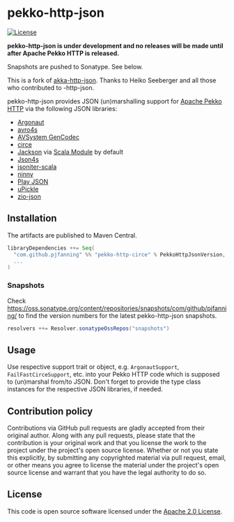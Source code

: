# pekko-http-json #

[![License](http://img.shields.io/:license-apache-blue.svg)](http://www.apache.org/licenses/LICENSE-2.0.html)
<!---
[![Maven Central](https://img.shields.io/maven-central/v/de.heikoseeberger/akka-http-circe_2.13)](https://search.maven.org/artifact/de.heikoseeberger/akka-http-circe_2.13)
[![Scala Steward badge](https://img.shields.io/badge/Scala_Steward-helping-blue.svg?style=flat&logo=data:image/png;base64,iVBORw0KGgoAAAANSUhEUgAAAA4AAAAQCAMAAAARSr4IAAAAVFBMVEUAAACHjojlOy5NWlrKzcYRKjGFjIbp293YycuLa3pYY2LSqql4f3pCUFTgSjNodYRmcXUsPD/NTTbjRS+2jomhgnzNc223cGvZS0HaSD0XLjbaSjElhIr+AAAAAXRSTlMAQObYZgAAAHlJREFUCNdNyosOwyAIhWHAQS1Vt7a77/3fcxxdmv0xwmckutAR1nkm4ggbyEcg/wWmlGLDAA3oL50xi6fk5ffZ3E2E3QfZDCcCN2YtbEWZt+Drc6u6rlqv7Uk0LdKqqr5rk2UCRXOk0vmQKGfc94nOJyQjouF9H/wCc9gECEYfONoAAAAASUVORK5CYII=)](https://scala-steward.org)
-->

**pekko-http-json is under development and no releases will be made until after Apache Pekko HTTP is released.**

Snapshots are pushed to Sonatype. See below.

This is a fork of [akka-http-json](https://github.com/hseeberger/akka-http-json). Thanks to Heiko Seeberger and all those who contributed to -http-json.

pekko-http-json provides JSON (un)marshalling support for [Apache Pekko HTTP](https://github.com/apache/incubator-pekko-http) via the following JSON libraries:
- [Argonaut](http://argonaut.io)
- [avro4s](https://github.com/sksamuel/avro4s)
- [AVSystem GenCodec](https://github.com/AVSystem/scala-commons/blob/master/docs/GenCodec.md)
- [circe](https://circe.github.io/circe/)
- [Jackson](https://github.com/FasterXML/jackson) via [Scala Module](https://github.com/FasterXML/jackson-module-scala) by default
- [Json4s](https://github.com/json4s/json4s)
- [jsoniter-scala](https://github.com/plokhotnyuk/jsoniter-scala)
- [ninny](https://nrktkt.github.io/ninny-json/USERGUIDE)
- [Play JSON](https://www.playframework.com/documentation/2.6.x/ScalaJson)
- [uPickle](https://github.com/lihaoyi/upickle-pprint)
- [zio-json](https://github.com/zio/zio-json)

## Installation

The artifacts are published to Maven Central.

``` scala
libraryDependencies ++= Seq(
  "com.github.pjfanning" %% "pekko-http-circe" % PekkoHttpJsonVersion,
  ...
)
```

### Snapshots

Check https://oss.sonatype.org/content/repositories/snapshots/com/github/pjfanning/ to find the version numbers for the latest pekko-http-json snapshots.

``` scala
resolvers ++= Resolver.sonatypeOssRepos("snapshots")
```

## Usage

Use respective support trait or object, e.g. `ArgonautSupport`, `FailFastCirceSupport`, etc. into your Pekko HTTP code which is supposed to (un)marshal from/to JSON. Don't forget to provide the type class instances for the respective JSON libraries, if needed.

## Contribution policy ##

Contributions via GitHub pull requests are gladly accepted from their original author. Along with any pull requests, please state that the contribution is your original work and that you license the work to the project under the project's open source license. Whether or not you state this explicitly, by submitting any copyrighted material via pull request, email, or other means you agree to license the material under the project's open source license and warrant that you have the legal authority to do so.

## License ##

This code is open source software licensed under the [Apache 2.0 License](http://www.apache.org/licenses/LICENSE-2.0.html).
